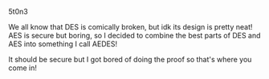 5t0n3

We all know that DES is comically broken, but idk its design is pretty neat! AES is secure but boring, so I decided to combine the best parts of DES and AES into something I call AEDES!

It should be secure but I got bored of doing the proof so that's where you come in!
